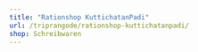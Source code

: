 ```yaml
---
title: "Rationshop KuttichatanPadi"
url: /triprangode/rationshop-kuttichatanpadi/
shop: Schreibwaren
---
```

